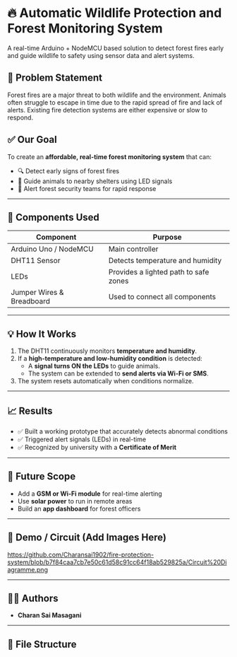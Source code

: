 # 🔥 Automatic Wildlife Protection and Forest Monitoring System

A real-time Arduino + NodeMCU based solution to detect forest fires early and guide wildlife to safety using sensor data and alert systems.

## 📌 Problem Statement

Forest fires are a major threat to both wildlife and the environment. Animals often struggle to escape in time due to the rapid spread of fire and lack of alerts. Existing fire detection systems are either expensive or slow to respond.

## ✅ Our Goal

To create an **affordable, real-time forest monitoring system** that can:
- 🔍 Detect early signs of forest fires
- 🦌 Guide animals to nearby shelters using LED signals
- 🚨 Alert forest security teams for rapid response

---

## 🔧 Components Used

| Component              | Purpose                                           |
|------------------------|---------------------------------------------------|
| Arduino Uno / NodeMCU  | Main controller                                   |
| DHT11 Sensor           | Detects temperature and humidity                  |
| LEDs                   | Provides a lighted path to safe zones             |
| Jumper Wires & Breadboard | Used to connect all components                |

---

## 💡 How It Works

1. The DHT11 continuously monitors **temperature and humidity**.
2. If a **high-temperature and low-humidity condition** is detected:
   - A **signal turns ON the LEDs** to guide animals.
   - The system can be extended to **send alerts via Wi-Fi or SMS**.
3. The system resets automatically when conditions normalize.

---

## 📈 Results

- ✅ Built a working prototype that accurately detects abnormal conditions
- ✅ Triggered alert signals (LEDs) in real-time
- ✅ Recognized by university with a **Certificate of Merit**

---

## 🧠 Future Scope

- Add a **GSM or Wi-Fi module** for real-time alerting
- Use **solar power** to run in remote areas
- Build an **app dashboard** for forest officers

---

## 📸 Demo / Circuit (Add Images Here)
https://github.com/Charansai1902/fire-protection-system/blob/b7f84caa7cb7e50c61d58c91cc64f18ab529825a/Circuit%20Diagramme.png




---

## 👨‍💻 Authors

- **Charan Sai Masagani**
  

---

## 📂 File Structure


